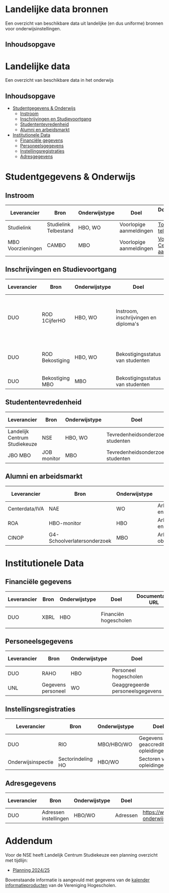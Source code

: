 # Landelijke data bronnen
Een overzicht van beschikbare data uit landelijke (en dus uniforme) bronnen voor onderwijsinstellingen.

## Inhoudsopgave

# Landelijke data
Een overzicht van beschikbare data in het onderwijs

## Inhoudsopgave
- [Studentgegevens & Onderwijs](#studentgegevens--onderwijs)
  - [Instroom](#instroom)
  - [Inschrijvingen en Studievoortgang](#inschrijvingen-en-studievoortgang)
  - [Studententevredenheid](#studententevredenheid)
  - [Alumni en arbeidsmarkt](#alumni-en-arbeidsmarkt)
- [Institutionele Data](#institutionele-data)
  - [Financiële gegevens](#financiële-gegevens)
  - [Personeelsgegevens](#personeelsgegevens)
  - [Instellingsregistraties](#instellingsregistraties)
  - [Adresgegevens](#adresgegevens)


# Studentgegevens & Onderwijs

## Instroom

| Leverancier | Bron | Onderwijstype | Doel | Documentatie URL | CEDA repository | Frequentie | Publieke informatieproducten |
|-------------|------|---------------|------|-----------------|-----------------|-------------|----------------------------|
| Studielink | Studielink Telbestand | HBO, WO | Voorlopige aanmeldingen | [Toelichting telbestand](https://www.tignl.eu/downloads/studielink/pvl%20telbestand%20studielink.pdf) | [CEDA instroomprognose](https://github.com/cedanl/studentprognose) | Wekelijks | [UNL - WO bachelor](https://www.universiteitenvannederland.nl/aanmeldingen-bacheloropleidingen)|
| MBO Voorzieningen | CAMBO | MBO | Voorlopige aanmeldingen | [Voorziening Centraal aanmelden](https://mbovoorzieningen.nl/voorzieningen/voorziening-centraal-aanmelden/) | | Wekelijks | |

## Inschrijvingen en Studievoortgang

| Leverancier | Bron | Onderwijstype | Doel | Documentatie URL | CEDA repository | Frequentie | Publieke informatieproducten |
|-------------|------|---------------|------|-----------------|-----------------|-------------|----------------------------|
| DUO | ROD 1CijferHO | HBO, WO | Instroom, inschrijvingen en diploma's | [DUO - ROD Controle studentgegevens](https://duo.nl/zakelijk/hoger-onderwijs/studentenadministratie/bron-controleren/bekostigingsstatus-studenten.jsp)| [CEDA Pythong Package](https://github.com/cedanl/eencijfer), [CEDA Power BI dashboard](https://github.com/ed2c/1cho_ins_visualisation_powerbi), [CEDA R Preparatie](https://github.com/cedanl/1cho_ins_preparation_r)| Jaarlijks begin februari | | [DUO - Geaggregeerde data en voorspellingen](https://www.duo.nl/open_onderwijsdata/hoger-onderwijs/aantal-studenten/) , [UNL WO downloads](https://www.universiteitenvannederland.nl/downloadbare-gegevens-studenten)
| DUO | ROD Bekostiging | HBO, WO | Bekostigingsstatus van studenten | [DUO - ROD Bekostigingsstatus](https://duo.nl/zakelijk/hoger-onderwijs/studentenadministratie/bron-controleren/bekostigingsstatus-studenten.jsp) | [CEDA Wisselstroom](https://github.com/cedanl/wisselstroom), [CEDA Wisselstroom demo](https://github.com/cedanl/wisselstroom_demo) | Jaarlijks | |
| DUO | Bekostiging MBO | MBO | Bekostigingsstatus van studenten | [DUO - MBO Bekostigingsstatus](https://duo.nl/zakelijk/middelbaar-beroepsonderwijs/bekostiging-en-subsidies/bekostiging-mbo/bekostiging-mbo.jsp) | | Jaarlijks | |


## Studententevredenheid

| Leverancier | Bron | Onderwijstype | Doel | Documentatie URL | CEDA repository | Frequentie | Publieke informatieproducten |
|-------------|------|---------------|------|-----------------|-----------------|-------------|----------------------------|
| Landelijk Centrum Studiekeuze | NSE | HBO, WO | Tevredenheidsonderzoek studenten | [NSE - Informatie](https://lcsk.nl/nse/resultaten/) | | Jaarlijks | [NSE - Landelijk dashboards](https://lcsk.nl/nse/resultaten/dashboard/) |
| JBO MBO | JOB monitor | MBO | Tevredenheidsonderzoek studenten | [JOB - Rapport](https://www.jobmbo.nl/monitor/) | | Jaarlijks | [JOB - Resultaten](https://www.jobmonitorresultaten.nl/) |

## Alumni en arbeidsmarkt

| Leverancier | Bron | Onderwijstype | Doel | Documentatie URL | CEDA repository | Frequentie | Publieke informatieproducten |
|-------------|------|---------------|------|-----------------|-----------------|-------------|----------------------------|
| Centerdata/IVA | NAE | WO | Arbeidsmarkt enquete | [NAE - Informatie](https://www.nationale-alumni-enquete.nl/algemene-informatie/) | | Om het jaar | |
| ROA | HBO-monitor | HBO | Arbeidsmarkt enquete | [HBO monitor - Informatie](https://www.hbomonitor.nl/nl/hogescholen/algemene-informatie) | | Jaarlijks half april | [HBO monitor rapportage](https://www.hbomonitor.nl/nl/resultaten/kansen-op-de-arbeidsmarkt) |
| CINOP | G4-Schoolverlatersonderzoek | MBO | Arbeidsmarkt obv CBS |  | | Jaarlijks |  |

# Institutionele Data

## Financiële gegevens

| Leverancier | Bron | Onderwijstype | Doel | Documentatie URL | CEDA repository | Frequentie | Publieke informatieproducten |
|-------------|------|---------------|------|-----------------|-----------------|-------------|----------------------------|
| DUO | XBRL | HBO | Financiën hogescholen | | | Jaarlijks half oktober | |

## Personeelsgegevens

| Leverancier | Bron | Onderwijstype | Doel | Documentatie URL | CEDA repository | Frequentie | Publieke informatieproducten |
|-------------|------|---------------|------|-----------------|-----------------|-------------|----------------------------|
| DUO | RAHO | HBO | Personeel hogescholen | | | Jaarlijks voorjaar | |
| UNL | Gegevens personeel | WO | Geaggregeerde personeelsgegevens | https://www.universiteitenvannederland.nl/downloadbare-gegevens-personeel | | Jaarlijks | |

## Instellingsregistraties

| Leverancier | Bron | Onderwijstype | Doel | Documentatie URL | CEDA repository | Frequentie | Publieke informatieproducten |
|-------------|------|---------------|------|-----------------|-----------------|-------------|----------------------------|
| DUO | RIO | MBO/HBO/WO | Gegevens geaccrediteerde opleidingen | https://duo.nl/zakelijk/hoger-onderwijs/studentenadministratie/opleidingsgegevens-in-croho/raadplegen-en-downloaden.jsp | | Jaarlijks half oktober | |
| Onderwijsinspectie | Sectorindeling HO | HBO/WO | Sectoren van opleidingen | https://www.onderwijsinspectie.nl/documenten/publicaties/2023/02/14/overzicht-sectorindeling-ho | | Onbekend | |

## Adresgegevens

| Leverancier | Bron | Onderwijstype | Doel | Documentatie URL | CEDA repository | Frequentie | Publieke informatieproducten |
|-------------|------|---------------|------|-----------------|-----------------|-------------|----------------------------|
| DUO | Adressen instellingen | HBO/WO | Adressen | https://www.duo.nl/open_onderwijsdata/hoger-onderwijs/adressen/ | | Jaarlijks | |

# Addendum

Voor de NSE heeft Landelijk Centrum Studiekeuze een planning overzicht met tijdlijn:
- [Planning 2024/25](https://lcsk.nl/wp-content/uploads/2024/09/NSE-2025-planning-extern.pdf)

Bovenstaande informatie is aangevuld met gegevens van de [kalender informatieproducten](https://www.vereniginghogescholen.nl/kennisbank/documentatie/artikelen/kalender-informatieproducten) van de Vereniging Hogescholen.
